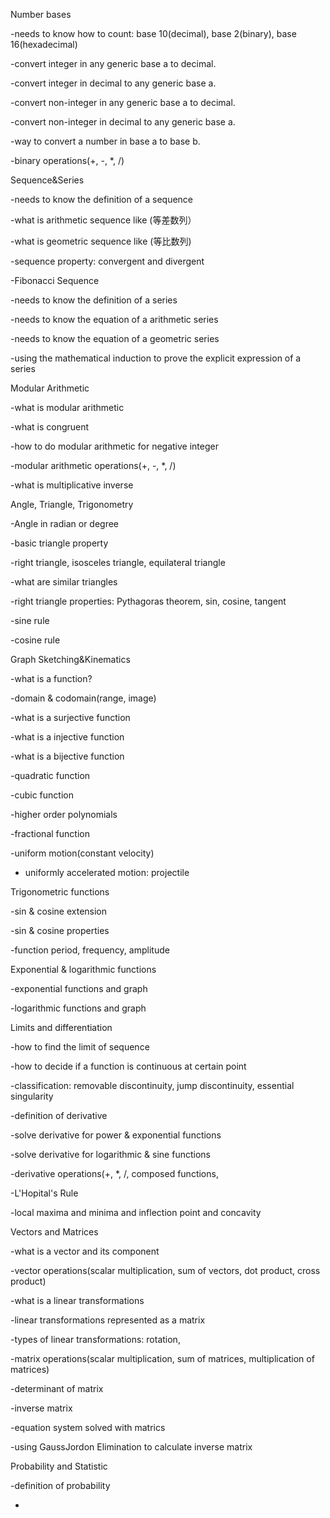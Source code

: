 Number bases 

-needs to know how to count: base 10(decimal), base 2(binary), base 16(hexadecimal) 

-convert integer in any generic base a to decimal. 

-convert integer in decimal to any generic base a. 

-convert non-integer in any generic base a to decimal. 

-convert non-integer in decimal to any generic base a. 

-way to convert a number in base a to base b. 

-binary operations(+, -, *, /) 

Sequence&Series 

-needs to know the definition of a sequence 

-what is arithmetic sequence like (等差数列） 

-what is geometric sequence like (等比数列) 

-sequence property: convergent and divergent 

-Fibonacci Sequence 

-needs to know the definition of a series 

-needs to know the equation of a arithmetic series 

-needs to know the equation of a geometric series 

-using the mathematical induction to prove the explicit expression of a series 

Modular Arithmetic 

-what is modular arithmetic 

-what is congruent 

-how to do modular arithmetic for negative integer 

-modular arithmetic operations(+, -, *, /) 

-what is multiplicative inverse 

Angle, Triangle, Trigonometry 

-Angle in radian or degree 

-basic triangle property 

-right triangle, isosceles triangle, equilateral triangle 

-what are similar triangles 

-right triangle properties: Pythagoras theorem, sin, cosine, tangent 

-sine rule 

-cosine rule 

Graph Sketching&Kinematics 

-what is a function? 

-domain & codomain(range, image) 

-what is a surjective function 

-what is a injective function 

-what is a bijective function 

-quadratic function 

-cubic function 

-higher order polynomials 

-fractional function 

-uniform motion(constant velocity) 

- uniformly accelerated motion: projectile 

Trigonometric functions 

-sin & cosine extension 

-sin & cosine properties 

-function period, frequency, amplitude 

Exponential & logarithmic functions 

-exponential functions and graph 

-logarithmic functions and graph 

Limits and differentiation 

-how to find the limit of sequence 

-how to decide if a function is continuous at certain point 

-classification: removable discontinuity, jump discontinuity, essential singularity 

-definition of derivative 

-solve derivative for power & exponential functions 

-solve derivative for logarithmic & sine functions 

-derivative operations(+, *, /, composed functions, 

-L'Hopital's Rule 

-local maxima and minima and inflection point and concavity 

Vectors and Matrices 

-what is a vector and its component 

-vector operations(scalar multiplication, sum of vectors, dot product, cross product) 

-what is a linear transformations 

-linear transformations represented as a matrix 

-types of linear transformations: rotation,  

-matrix operations(scalar multiplication, sum of matrices, multiplication of matrices) 

-determinant of matrix 

-inverse matrix 

-equation system solved with matrics 

-using GaussJordon Elimination to calculate inverse matrix 

Probability and Statistic 

-definition of probability 

-